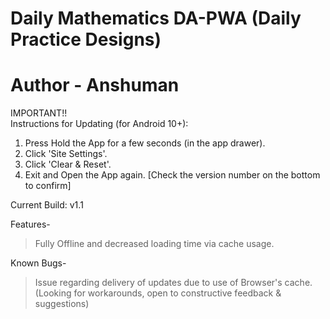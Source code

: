 # Daily Mathematics DA-PWA (Daily Practice Designs)
# Author - Anshuman
IMPORTANT!!\
Instructions for Updating (for Android 10+):
1. Press Hold the App for a few seconds (in the app drawer).
2. Click 'Site Settings'.
3. Click 'Clear & Reset'.
4. Exit and Open the App again. [Check the version number on the bottom to confirm]

Current Build:
v1.1

Features-
>Fully Offline and decreased loading time via cache usage.

Known Bugs-
 >Issue regarding delivery of updates due to use of Browser's cache. (Looking for workarounds, open to constructive feedback & suggestions)
